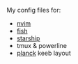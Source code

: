 My config files for:
- [nvim](https://neovim.io/)
- [fish](https://fishshell.com/)
- [starship](https://starship.rs/)
- tmux & powerline
- [planck](https://olkb.com/collections/planck) keeb layout
